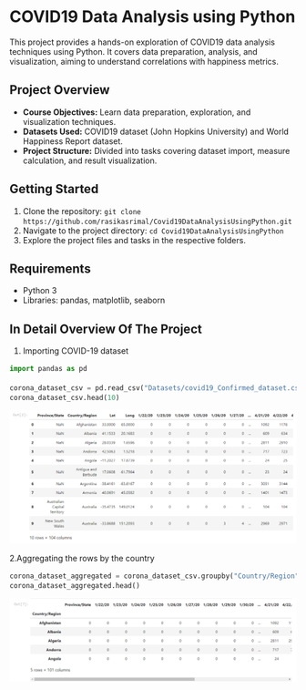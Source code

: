 # COVID19 Data Analysis using Python

This project provides a hands-on exploration of COVID19 data analysis techniques using Python. It covers data preparation, analysis, and visualization, aiming to understand correlations with happiness metrics.

## Project Overview

- **Course Objectives:** Learn data preparation, exploration, and visualization techniques.
- **Datasets Used:** COVID19 dataset (John Hopkins University) and World Happiness Report dataset.
- **Project Structure:** Divided into tasks covering dataset import, measure calculation, and result visualization.

## Getting Started

1. Clone the repository: `git clone https://github.com/rasikasrimal/Covid19DataAnalysisUsingPython.git`
2. Navigate to the project directory: `cd Covid19DataAnalysisUsingPython`
3. Explore the project files and tasks in the respective folders.

## Requirements

- Python 3
- Libraries: pandas, matplotlib, seaborn

## In Detail Overview Of The Project

1. Importing COVID-19 dataset
```python
import pandas as pd

corona_dataset_csv = pd.read_csv("Datasets/covid19_Confirmed_dataset.csv")
corona_dataset_csv.head(10)
```
![Importing Dataset](https://github.com/rasikasrimal/Covid19DataAnalysisUsingPython/raw/main/Screenshots/importing%20dataset.png)

2.Aggregating the rows by the country
```python
corona_dataset_aggregated = corona_dataset_csv.groupby("Country/Region").sum()
corona_dataset_aggregated.head()
```
![Aggregating the rows by the country](https://github.com/rasikasrimal/Covid19DataAnalysisUsingPython/blob/main/Screenshots/Screenshot%202024-05-14%20214017.png)




